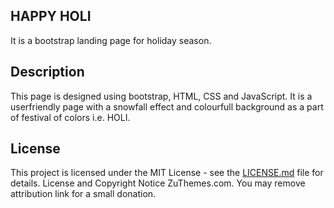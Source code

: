 ## HAPPY HOLI
It is a bootstrap landing page for holiday season.

## Description
This page is designed using bootstrap, HTML, CSS and JavaScript. It is a userfriendly page with a snowfall effect and colourfull background as a part of festival of colors i.e. HOLI.


## License

This project is licensed under the MIT License - see the [LICENSE.md](LICENSE.md) file for details. License and Copyright Notice ZuThemes.com. You may remove attribution link for a small donation.
